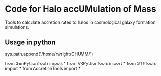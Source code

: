 # Code for Halo accUMulation of Mass

Tools to calculate accretion rates to halos in cosmological galaxy formation simulations.

## Usage in python

sys.path.append('/home/rwright/CHUMM/')

from GenPythonTools import *
from VRPythonTools import *
from STFTools import *
from AccretionTools import *
